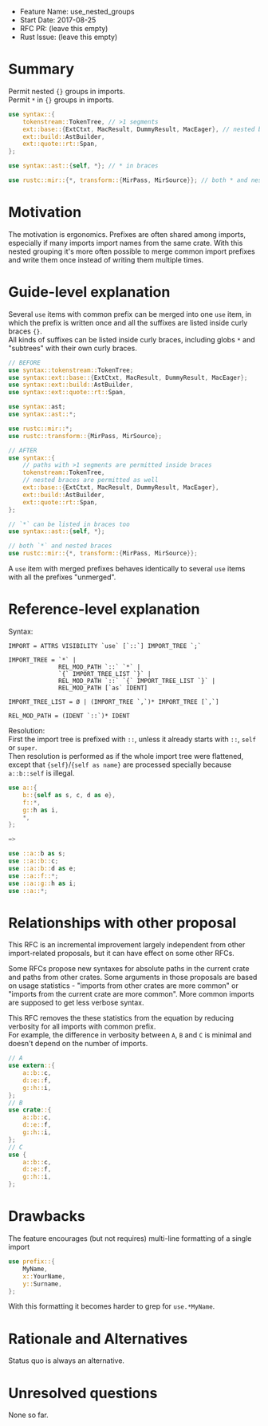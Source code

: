 - Feature Name: use_nested_groups
- Start Date: 2017-08-25
- RFC PR: (leave this empty)
- Rust Issue: (leave this empty)

# Summary
[summary]: #summary

Permit nested `{}` groups in imports.  
Permit `*` in `{}` groups in imports.

```rust
use syntax::{
    tokenstream::TokenTree, // >1 segments
    ext::base::{ExtCtxt, MacResult, DummyResult, MacEager}, // nested braces
    ext::build::AstBuilder,
    ext::quote::rt::Span,
};

use syntax::ast::{self, *}; // * in braces

use rustc::mir::{*, transform::{MirPass, MirSource}}; // both * and nested braces
```

# Motivation
[motivation]: #motivation

The motivation is ergonomics.
Prefixes are often shared among imports, especially if many imports
import names from the same crate. With this nested grouping it's more often
possible to merge common import prefixes and write them once instead of writing
them multiple times.

# Guide-level explanation
[guide-level-explanation]: #guide-level-explanation

Several `use` items with common prefix can be merged into one `use` item,
in which the prefix is written once and all the suffixes are listed inside
curly braces `{}`.  
All kinds of suffixes can be listed inside curly braces, including globs `*` and
"subtrees" with their own curly braces.

```rust
// BEFORE
use syntax::tokenstream::TokenTree;
use syntax::ext::base::{ExtCtxt, MacResult, DummyResult, MacEager};
use syntax::ext::build::AstBuilder,
use syntax::ext::quote::rt::Span,

use syntax::ast;
use syntax::ast::*;

use rustc::mir::*;
use rustc::transform::{MirPass, MirSource};

// AFTER
use syntax::{
    // paths with >1 segments are permitted inside braces
    tokenstream::TokenTree,
    // nested braces are permitted as well
    ext::base::{ExtCtxt, MacResult, DummyResult, MacEager},
    ext::build::AstBuilder,
    ext::quote::rt::Span,
};

// `*` can be listed in braces too
use syntax::ast::{self, *};

// both `*` and nested braces
use rustc::mir::{*, transform::{MirPass, MirSource}}; 
```

A `use` item with merged prefixes behaves identically to several `use` items
with all the prefixes "unmerged".

# Reference-level explanation
[reference-level-explanation]: #reference-level-explanation

Syntax:
```
IMPORT = ATTRS VISIBILITY `use` [`::`] IMPORT_TREE `;`

IMPORT_TREE = `*` |
              REL_MOD_PATH `::` `*` |
              `{` IMPORT_TREE_LIST `}` |
              REL_MOD_PATH `::` `{` IMPORT_TREE_LIST `}` |
              REL_MOD_PATH [`as` IDENT]

IMPORT_TREE_LIST = Ø | (IMPORT_TREE `,`)* IMPORT_TREE [`,`]

REL_MOD_PATH = (IDENT `::`)* IDENT
```

Resolution:  
First the import tree is prefixed with `::`, unless it already starts with
`::`, `self` or `super`.  
Then resolution is performed as if the whole import tree were flattened, except
that `{self}`/`{self as name}` are processed specially because `a::b::self`
is illegal.

```rust
use a::{
    b::{self as s, c, d as e},
    f::*,
    g::h as i,
    *,
};

=>

use ::a::b as s;
use ::a::b::c;
use ::a::b::d as e;
use ::a::f::*;
use ::a::g::h as i;
use ::a::*;
```

# Relationships with other proposal

This RFC is an incremental improvement largely independent from other
import-related proposals, but it can have effect on some other RFCs.

Some RFCs propose new syntaxes for absolute paths in the current crate
and paths from other crates. Some arguments in those proposals are based on
usage statistics - "imports from other crates are more common" or "imports from
the current crate are more common". More common imports are supposed to get
less verbose syntax.

This RFC removes the these statistics from the equation by reducing verbosity
for all imports with common prefix.  
For example, the difference in verbosity between `A`, `B` and
`C` is minimal and doesn't depend on the number of imports.
```rust
// A
use extern::{
    a::b::c,
    d::e::f,
    g::h::i,
};
// B
use crate::{
    a::b::c,
    d::e::f,
    g::h::i,
};
// C
use {
    a::b::c,
    d::e::f,
    g::h::i,
};
```

# Drawbacks
[drawbacks]: #drawbacks

The feature encourages (but not requires) multi-line formatting of a single
import
```rust
use prefix::{
    MyName,
    x::YourName,
    y::Surname,
};
```
With this formatting it becomes harder to grep for `use.*MyName`.

# Rationale and Alternatives
[alternatives]: #alternatives

Status quo is always an alternative.

# Unresolved questions
[unresolved]: #unresolved-questions

None so far.

